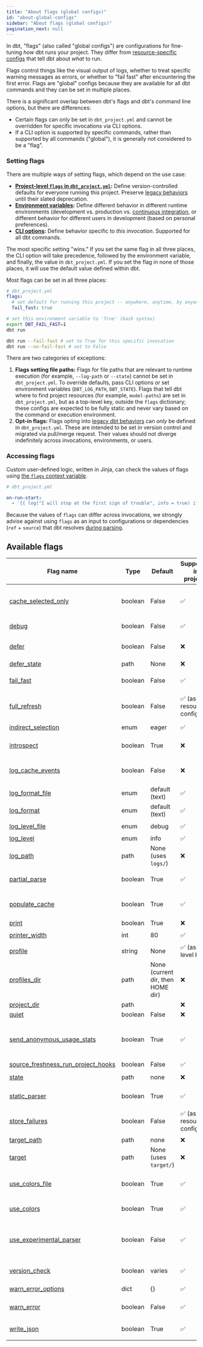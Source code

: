 ```yaml
---
title: "About flags (global configs)"
id: "about-global-configs"
sidebar: "About flags (global configs)"
pagination_next: null
---
```


In dbt, "flags" (also called "global configs") are configurations for fine-tuning _how_ dbt runs your project. They differ from [resource-specific configs](/reference/configs-and-properties) that tell dbt about _what_ to run.

Flags control things like the visual output of logs, whether to treat specific warning messages as errors, or whether to "fail fast" after encountering the first error. Flags are "global" configs because they are available for all dbt commands and they can be set in multiple places.

There is a significant overlap between dbt's flags and dbt's command line options, but there are differences:
- Certain flags can only be set in `dbt_project.yml` and cannot be overridden for specific invocations via CLI options.
- If a CLI option is supported by specific commands, rather than supported by all commands ("global"), it is generally not considered to be a "flag".

### Setting flags

There are multiple ways of setting flags, which depend on the use case:
- **[Project-level `flags` in `dbt_project.yml`](/reference/global-configs/project-flags):** Define version-controlled defaults for everyone running this project. Preserve [legacy behaviors](/reference/global-configs/legacy-behaviors) until their slated deprecation.
- **[Environment variables](/reference/global-configs/environment-variable-configs):** Define different behavior in different runtime environments (development vs. production vs. [continuous integration](/docs/deploy/continuous-integration), or different behavior for different users in development (based on personal preferences).
- **[CLI options](/reference/global-configs/command-line-options):** Define behavior specific to _this invocation_. Supported for all dbt commands.

The most specific setting "wins." If you set the same flag in all three places, the CLI option will take precedence, followed by the environment variable, and finally, the value in `dbt_project.yml`. If you set the flag in none of those places, it will use the default value defined within dbt.

Most flags can be set in all three places:
```yaml
# dbt_project.yml
flags:
  # set default for running this project -- anywhere, anytime, by anyone
  fail_fast: true
```
```bash
# set this environment variable to 'True' (bash syntax)
export DBT_FAIL_FAST=1
dbt run
```
```bash
dbt run --fail-fast # set to True for this specific invocation
dbt run --no-fail-fast # set to False
```

There are two categories of exceptions:
1. **Flags setting file paths:** Flags for file paths that are relevant to runtime execution (for example, `--log-path` or `--state`) cannot be set in `dbt_project.yml`. To override defaults, pass CLI options or set environment variables (`DBT_LOG_PATH`, `DBT_STATE`). Flags that tell dbt where to find project resources (for example, `model-paths`) are set in `dbt_project.yml`, but as a top-level key, outside the `flags` dictionary; these configs are expected to be fully static and never vary based on the command or execution environment.
2. **Opt-in flags:** Flags opting into [legacy dbt behaviors](/reference/global-configs/legacy-behaviors) can _only_ be defined in `dbt_project.yml`. These are intended to be set in version control and migrated via pull/merge request. Their values should not diverge indefinitely across invocations, environments, or users.

### Accessing flags

Custom user-defined logic, written in Jinja, can check the values of flags using [the `flags` context variable](/reference/dbt-jinja-functions/flags).

```yaml
# dbt_project.yml

on-run-start:
  - '{{ log("I will stop at the first sign of trouble", info = true) if flags.FAIL_FAST }}'
```

Because the values of `flags` can differ across invocations, we strongly advise against using `flags` as an input to configurations or dependencies (`ref` + `source`) that dbt resolves [during parsing](/reference/parsing#known-limitations).

## Available flags

| Flag name | Type | Default | Supported in project? | Environment variable | Command line option | Supported in Cloud CLI? |
|-----------|------|---------|-----------------------|----------------------|---------------------|-------------------------|
| [cache_selected_only](/reference/global-configs/cache) | boolean | False | ✅ | `DBT_CACHE_SELECTED_ONLY` | `--cache-selected-only`, `--no-cache-selected-only` | ✅ |
| [debug](/reference/global-configs/logs#debug-level-logging) | boolean | False | ✅ | `DBT_DEBUG` | `--debug`, `--no-debug` | ✅ |
| [defer](/reference/node-selection/defer) | boolean | False | ❌ | `DBT_DEFER` | `--defer`, `--no-defer` | ✅ (enabled by default) |
| [defer_state](/reference/node-selection/defer) | path | None | ❌ | `DBT_DEFER_STATE` | `--defer-state` | ❌ |
| [fail_fast](/reference/global-configs/failing-fast) | boolean | False | ✅ | `DBT_FAIL_FAST` | `--fail-fast`, `-x`, `--no-fail-fast` | ✅ |
| [full_refresh](/reference/resource-configs/full_refresh) | boolean | False | ✅ (as resource config) | `DBT_FULL_REFRESH` | `--full-refresh`, `--no-full-refresh` | ✅ |
| [indirect_selection](/reference/node-selection/test-selection-examples#syntax-examples) | enum | eager | ✅ | `DBT_INDIRECT_SELECTION` | `--indirect-selection` | ❌ |
| [introspect](/reference/commands/compile#introspective-queries) | boolean | True | ❌ | `DBT_INTROSPECT` | `--introspect`, `--no-introspect` | ❌ |
| [log_cache_events](/reference/global-configs/logs#logging-relational-cache-events) | boolean | False | ❌ | `DBT_LOG_CACHE_EVENTS` | `--log-cache-events`, `--no-log-cache-events` | ❌ |
| [log_format_file](/reference/global-configs/logs#log-formatting) | enum | default (text) | ✅ | `DBT_LOG_FORMAT_FILE` | `--log-format-file` | ❌ |
| [log_format](/reference/global-configs/logs#log-formatting) | enum | default (text) | ✅ | `DBT_LOG_FORMAT` | `--log-format` | ❌ |
| [log_level_file](/reference/global-configs/logs#log-level) | enum | debug | ✅ | `DBT_LOG_LEVEL_FILE` | `--log-level-file` | ❌ |
| [log_level](/reference/global-configs/logs#log-level) | enum | info | ✅ | `DBT_LOG_LEVEL` | `--log-level` | ❌ |
| [log_path](/reference/global-configs/logs) | path | None (uses `logs/`) | ❌ | `DBT_PROFILES_DIR` | `--profiles-dir` | ❌ |
| [partial_parse](/reference/global-configs/parsing#partial-parsing) | boolean | True | ✅ | `DBT_PARTIAL_PARSE` | `--partial-parse`, `--no-partial-parse` | ✅ |
| [populate_cache](/reference/global-configs/cache) | boolean | True | ✅ | `DBT_POPULATE_CACHE` | `--populate-cache`, `--no-populate-cache` | ✅ |
| [print](/reference/global-configs/print-output#suppress-print-messages-in-stdout) | boolean | True | ❌ | `DBT_PRINT` | `--print` | ❌ |
| [printer_width](/reference/global-configs/print-output#printer-width) | int | 80 | ✅ | `DBT_PRINTER_WIDTH` | `--printer-width` | ❌ |
| [profile](/docs/core/connect-data-platform/connection-profiles#about-profiles) | string | None | ✅ (as top-level key) | `DBT_PROFILE` | `--profile` | ❌ |
| [profiles_dir](/docs/core/connect-data-platform/connection-profiles#about-profiles) | path | None (current dir, then HOME dir) | ❌ | `DBT_PROFILES_DIR` | `--profiles-dir` | ❌ |
| [project_dir](/reference/dbt_project.yml) | path |  | ❌ | `DBT_PROJECT_DIR` | `--project-dir` | ❌ |
| [quiet](/reference/global-configs/logs#suppress-non-error-logs-in-output) | boolean | False | ❌ | `DBT_QUIET` | `--quiet` | ✅ |
| [send_anonymous_usage_stats](/reference/global-configs/usage-stats) | boolean | True | ✅ | `DBT_SEND_ANONYMOUS_USAGE_STATS` | `--send-anonymous-usage-stats`, `--no-send-anonymous-usage-stats` | ❌ |
| [source_freshness_run_project_hooks](/reference/global-configs/legacy-behaviors#source_freshness_run_project_hooks) | boolean | False | ✅ | ❌ | ❌ | ❌ |
| [state](/reference/node-selection/defer) | path | none | ❌ | `DBT_STATE`, `DBT_DEFER_STATE` | `--state`, `--defer-state` | ❌ |
| [static_parser](/reference/global-configs/parsing#static-parser) | boolean | True | ✅ | `DBT_STATIC_PARSER` | `--static-parser`, `--no-static-parser` | ❌ |
| [store_failures](/reference/resource-configs/store_failures) | boolean | False | ✅ (as resource config) | `DBT_STORE_FAILURES` | `--store-failures`, `--no-store-failures` | ✅ |
| [target_path](/reference/global-configs/json-artifacts) | path | none | ❌ | `DBT_TARGET_PATH` | `--target-path` | ❌ |
| [target](/docs/core/connect-data-platform/connection-profiles#about-profiles) | path | None (uses `target/`) | ❌ | `DBT_TARGET` | `--target` | ❌ |
| [use_colors_file](/reference/global-configs/logs#color) | boolean | True | ✅ | `DBT_USE_COLORS_FILE` | `--use-colors-file`, `--no-use-colors-file` | ❌ |
| [use_colors](/reference/global-configs/print-output#print-color) | boolean | True | ✅ | `DBT_USE_COLORS` | `--use-colors`, `--no-use-colors` | ❌ |
| [use_experimental_parser](/reference/global-configs/parsing#experimental-parser) | boolean | False | ✅ | `DBT_USE_EXPERIMENTAL_PARSER` | `--use-experimental-parser`, `--no-use-experimental-parser` | ❌ |
| [version_check](/reference/global-configs/version-compatibility) | boolean | varies | ✅ | `DBT_VERSION_CHECK` | `--version-check`, `--no-version-check` | ❌ |
| [warn_error_options](/reference/global-configs/warnings) | dict | {} | ✅ | `DBT_WARN_ERROR_OPTIONS` | `--warn-error-options` | ✅ |
| [warn_error](/reference/global-configs/warnings) | boolean | False | ✅ | `DBT_WARN_ERROR` | `--warn-error`, `--no-warn-error` | ✅ |
| [write_json](/reference/global-configs/json-artifacts) | boolean | True | ✅ | `DBT_WRITE_JSON` | `--write-json`, `--no-write-json` | ✅ |
